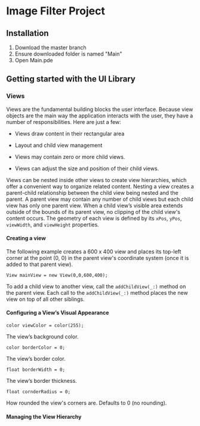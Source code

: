 # Image Filter Project

## Installation
1. Download the master branch
2. Ensure downloaded folder is named "Main"
3. Open Main.pde
## Getting started with the UI Library
### Views
Views are the fundamental building blocks the user interface.
Because view objects are the main way the application interacts with the user, they have a number of responsibilities. Here are just a few:
- Views draw content in their rectangular area

- Layout and child view management

- Views may contain zero or more child views.

- Views can adjust the size and position of their child views.

Views can be nested inside other views to create view hierarchies, which offer a convenient way to organize related content. Nesting a view creates a parent-child relationship between the child view being nested and the parent. A parent view may contain any number of child views but each child view has only one parent view. When a child view’s visible area extends outside of the bounds of its parent view, no clipping of the child view's content occurs. The geometry of each view is defined by its `xPos`, `yPos`, `viewWidth`, and `viewHeight` properties. 

#### Creating a view
The following example creates a 600 x 400 view and places its top-left corner at the point (0, 0) in the parent view's coordinate system (once it is added to that parent view).
```
View mainView = new View(0,0,600,400);

```
To add a child view to another view, call the `addChildView(_:)` method on the parent view. Each call to the `addChildView(_:)` method places the new view on top of all other siblings.
#### Configuring a View’s Visual Appearance
`color viewColor = color(255);`

The view’s background color.

`color borderColor = 0;`

The view’s border color.

`float borderWidth = 0;`

The view’s border thickness.

`float cornderRadius = 0;`

How rounded the view's corners are. Defaults to 0 (no rounding).
#### Managing the View Hierarchy






